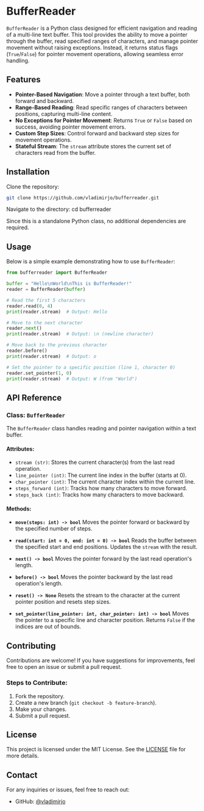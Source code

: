 # BufferReader

`BufferReader` is a Python class designed for efficient navigation and reading of a multi-line text buffer. This tool provides the ability to move a pointer through the buffer, read specified ranges of characters, and manage pointer movement without raising exceptions. Instead, it returns status flags (`True`/`False`) for pointer movement operations, allowing seamless error handling.

## Features

-   **Pointer-Based Navigation**: Move a pointer through a text buffer, both forward and backward.
-   **Range-Based Reading**: Read specific ranges of characters between positions, capturing multi-line content.
-   **No Exceptions for Pointer Movement**: Returns `True` or `False` based on success, avoiding pointer movement errors.
-   **Custom Step Sizes**: Control forward and backward step sizes for movement operations.
-   **Stateful Stream**: The `stream` attribute stores the current set of characters read from the buffer.

## Installation

Clone the repository:

```bash
git clone https://github.com/vladimirjo/bufferreader.git
```

Navigate to the directory:
cd bufferreader

Since this is a standalone Python class, no additional dependencies are required.

## Usage

Below is a simple example demonstrating how to use `BufferReader`:

```python
from bufferreader import BufferReader

buffer = "Hello\nWorld\nThis is BufferReader!"
reader = BufferReader(buffer)

# Read the first 5 characters
reader.read(0, 4)
print(reader.stream)  # Output: Hello

# Move to the next character
reader.next()
print(reader.stream)  # Output: \n (newline character)

# Move back to the previous character
reader.before()
print(reader.stream)  # Output: o

# Set the pointer to a specific position (line 1, character 0)
reader.set_pointer(1, 0)
print(reader.stream)  # Output: W (from "World")
```

## API Reference

### Class: `BufferReader`

The `BufferReader` class handles reading and pointer navigation within a text buffer.

#### Attributes:

-   `stream (str)`: Stores the current character(s) from the last read operation.
-   `line_pointer (int)`: The current line index in the buffer (starts at 0).
-   `char_pointer (int)`: The current character index within the current line.
-   `steps_forward (int)`: Tracks how many characters to move forward.
-   `steps_back (int)`: Tracks how many characters to move backward.

#### Methods:

-   **`move(steps: int) -> bool`**
    Moves the pointer forward or backward by the specified number of steps.

-   **`read(start: int = 0, end: int = 0) -> bool`**
    Reads the buffer between the specified start and end positions. Updates the `stream` with the result.

-   **`next() -> bool`**
    Moves the pointer forward by the last read operation's length.

-   **`before() -> bool`**
    Moves the pointer backward by the last read operation's length.

-   **`reset() -> None`**
    Resets the stream to the character at the current pointer position and resets step sizes.

-   **`set_pointer(line_pointer: int, char_pointer: int) -> bool`**
    Moves the pointer to a specific line and character position. Returns `False` if the indices are out of bounds.

## Contributing

Contributions are welcome! If you have suggestions for improvements, feel free to open an issue or submit a pull request.

### Steps to Contribute:

1. Fork the repository.
2. Create a new branch (`git checkout -b feature-branch`).
3. Make your changes.
4. Submit a pull request.

## License

This project is licensed under the MIT License. See the [LICENSE](LICENSE) file for more details.

## Contact

For any inquiries or issues, feel free to reach out:

-   GitHub: [@vladimirjo](https://github.com/vladimirjo)
